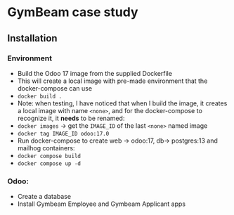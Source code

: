 # GymBeam case study
## Installation
### Environment
- Build the Odoo 17 image from the supplied Dockerfile
- This will create a local image with pre-made environment that the docker-compose can use
- `docker build .`
- Note: when testing, I have noticed that when I build the image, it creates a local image with name `<none>`,
and for the docker-compose to recognize it, it **needs** to be renamed:
- `docker images` -> get the `IMAGE_ID` of the last `<none>` named image
- `docker tag IMAGE_ID odoo:17.0`
- Run docker-compose to create web -> odoo:17, db-> postgres:13 and mailhog containers:
- `docker compose build`
- `docker compose up -d`
### Odoo:
- Create a database
- Install Gymbeam Employee and Gymbeam Applicant apps
